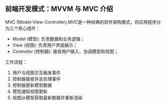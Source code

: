 ## 前端开发模式：MVVM 与 MVC 介绍

MVC (Model-View-Controller),MVC是一种经典的软件架构模式，将应用程序分为三个核心组件：
- Model (模型): 负责数据和业务逻辑；
- View (视图): 负责用户界面展示；
- Controller (控制器): 接收用户输入，协调模型和视图；

工作流程：
1. 用户与视图交互触发事件
2. 控制器接收并且处理事件
3. 控制器更新模型数据
4. 模型通知视图更新
5. 视图从模型获取最新数据并重新渲染
